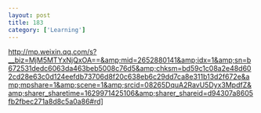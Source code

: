 ```yaml
---
layout: post
title: 183
category: ['Learning']
---
```


http://mp.weixin.qq.com/s?__biz=MjM5MTYxNjQxOA==&amp;mid=2652880141&amp;idx=1&amp;sn=b672531dedc6063da463beb5008c76d5&amp;chksm=bd59c1c08a2e48d602cd28e63c0d124eefdb73706d8f20c638eb6c29dd7ca8e311b13d2f672e&amp;mpshare=1&amp;scene=1&amp;srcid=08265DquA2RavU5Dyx3MpdfZ&amp;sharer_sharetime=1629971425106&amp;sharer_shareid=d94307a8605fb2fbec271a8d8c5a0a86#rd]


